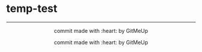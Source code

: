 # temp-test

---

<p align='center'>
commit made with :heart: by GitMeUp</p>
<p align ="center">
commit made with :heart: by GitMeUp</p>